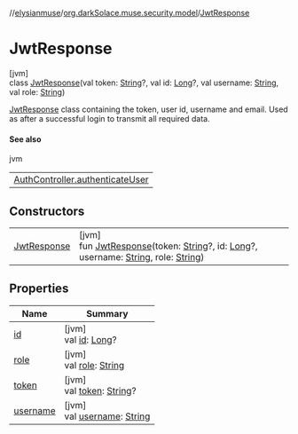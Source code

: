 //[elysianmuse](../../../index.md)/[org.darkSolace.muse.security.model](../index.md)/[JwtResponse](index.md)

# JwtResponse

[jvm]\
class [JwtResponse](index.md)(val token: [String](https://kotlinlang.org/api/latest/jvm/stdlib/kotlin/-string/index.html)?, val id: [Long](https://kotlinlang.org/api/latest/jvm/stdlib/kotlin/-long/index.html)?, val username: [String](https://kotlinlang.org/api/latest/jvm/stdlib/kotlin/-string/index.html), val role: [String](https://kotlinlang.org/api/latest/jvm/stdlib/kotlin/-string/index.html))

[JwtResponse](index.md) class containing the token, user id, username and email. Used as after a successful login to transmit all required data.

#### See also

jvm

| |
|---|
| [AuthController.authenticateUser](../../org.darkSolace.muse.security.controller/-auth-controller/authenticate-user.md) |

## Constructors

| | |
|---|---|
| [JwtResponse](-jwt-response.md) | [jvm]<br>fun [JwtResponse](-jwt-response.md)(token: [String](https://kotlinlang.org/api/latest/jvm/stdlib/kotlin/-string/index.html)?, id: [Long](https://kotlinlang.org/api/latest/jvm/stdlib/kotlin/-long/index.html)?, username: [String](https://kotlinlang.org/api/latest/jvm/stdlib/kotlin/-string/index.html), role: [String](https://kotlinlang.org/api/latest/jvm/stdlib/kotlin/-string/index.html)) |

## Properties

| Name | Summary |
|---|---|
| [id](id.md) | [jvm]<br>val [id](id.md): [Long](https://kotlinlang.org/api/latest/jvm/stdlib/kotlin/-long/index.html)? |
| [role](role.md) | [jvm]<br>val [role](role.md): [String](https://kotlinlang.org/api/latest/jvm/stdlib/kotlin/-string/index.html) |
| [token](token.md) | [jvm]<br>val [token](token.md): [String](https://kotlinlang.org/api/latest/jvm/stdlib/kotlin/-string/index.html)? |
| [username](username.md) | [jvm]<br>val [username](username.md): [String](https://kotlinlang.org/api/latest/jvm/stdlib/kotlin/-string/index.html) |
